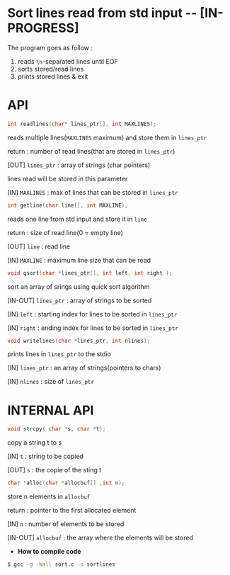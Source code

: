 # Sort lines read from std input -- \[IN-PROGRESS\]

The program goes as follow :

1. reads `\n`-separated lines until EOF
2. sorts stored/read lines
3. prints stored lines & exit




# API 
```C
int readlines(char* lines_ptr[], int MAXLINES);
```
reads multiple lines(`MAXLINES` maximum) and store them in `lines_ptr`
	
return : number of read lines(that are stored in `lines_ptr`)

[OUT] `lines_ptr` : array of strings (char pointers) 

lines read will be stored in this parameter

[IN] `MAXLINES` : max of lines that can be stored in `lines_ptr`

```C
int getline(char line[], int MAXLINE);
```
reads one line from std input and store it in `line`
	
return : size of read line(0 = empty line)

[OUT] `line` : read line

[IN] `MAXLINE` : maximum line size that can be read

```C
void qsort(char *lines_ptr[], int left, int right );
```
sort an array of srings using quick sort algorithm
	
[IN-OUT] `lines_ptr` : array of strings to be sorted 

[IN] `left` : starting index for lines to be sorted in `lines_ptr`

[IN] `right` : ending index for lines to be sorted in `lines_ptr` 

```C
void writelines(char *lines_ptr, int nlines);
```
prints lines in `lines_ptr` to the stdio

[IN] `lines_ptr` : an array of strings(pointers to chars)

[IN] `nlines` : size of `lines_ptr`


# INTERNAL API 
	
```C
void strcpy( char *s, char *t);
```
copy a string t to s

[IN] `t` : string to be copied

[OUT] `s` : the copie of the sting t

	
```C
char *alloc(char *allocbuf[] ,int n);
```
store n elements in `allocbuf`

return : pointer to the first allocated element 

[IN] `n` : number of elements to be stored

[IN-OUT] `allocbuf` : the array where the elements will be stored


	











+ **How to compile code**
```bash
$ gcc -g -Wall sort.c -o sortlines
```
